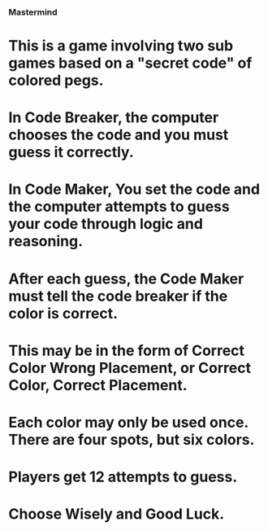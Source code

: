 ### Mastermind ###

# This is a game involving two sub games based on a "secret code" of colored pegs.
# In Code Breaker, the computer chooses the code and you must guess it correctly.
# In Code Maker, You set the code and the computer attempts to guess your code through logic and reasoning.  
# After each guess, the Code Maker must tell the code breaker if the color is correct.  
# This may be in the form of Correct Color Wrong Placement, or Correct Color, Correct Placement.  
# Each color may only be used once. There are four spots, but six colors.
# Players get 12 attempts to guess.  
# Choose Wisely and Good Luck.  
